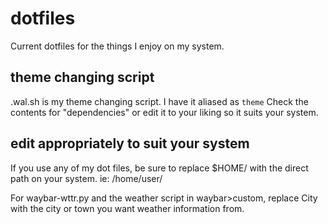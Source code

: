 # dotfiles
Current dotfiles for the things I enjoy on my system.

## theme changing script
.wal.sh is my theme changing script. I have it aliased as `theme`
Check the contents for "dependencies" or edit it to your liking so it suits your system.

## edit appropriately to suit your system
If you use any of my dot files, be sure to replace $HOME/ with the direct path on your system.
ie: /home/user/

For waybar-wttr.py and the weather script in waybar>custom, replace City with the city or town you want weather information from.
